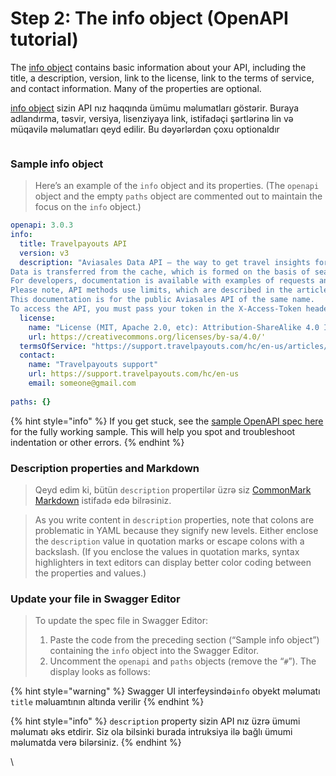 # Step 2: The info object (OpenAPI tutorial)

The [info object](https://github.com/OAI/OpenAPI-Specification/blob/master/versions/3.1.0.md#infoObject) contains basic information about your API, including the title, a description, version, link to the license, link to the terms of service, and contact information. Many of the properties are optional.

[info object](https://github.com/OAI/OpenAPI-Specification/blob/master/versions/3.1.0.md#infoObject)  sizin API nız haqqında ümümu məlumatları göstərir. Buraya adlandırma, təsvir, versiya, lisenziyaya link, istifadəçi şərtlərinə lin və müqavilə məlumatları qeyd edilir. Bu dəyərlərdən çoxu optionaldır

<figure><img src="https://lh4.googleusercontent.com/mc-6GZKRasETBi9DLlvdiFuqlSrXEO97gBqzxpFDXyzAy2Sp6jwygeX4CfnXZMHdM3LrRWhJR6H6QNSEtg54nRLuLur2rN5KVz6kXkLL6fQww39caCaA7uLdVBJU_SxvU0Zwhu4dhpdnFnDttJNhgCpz3p-IqL3hWwcHzGiAJIWcjXoRLcMvfehr1Fp-fW4" alt=""><figcaption></figcaption></figure>

### Sample info object

> Here’s an example of the `info` object and its properties. (The `openapi` object and the empty `paths` object are commented out to maintain the focus on the `info` object.)

```yaml
openapi: 3.0.3
info:
  title: Travelpayouts API
  version: v3
  description: "Aviasales Data API — the way to get travel insights for your site or blog. Get flight price trends and find popular destinations for your customers.
Data is transferred from the cache, which is formed on the basis of searches of users of sites Aviasales for the last 48 hours. So it is recommended that you use them to generate static pages.
For developers, documentation is available with examples of requests and answers in various programming languages, as well as a link to Postman.
Please note, API methods use limits, which are described in the article API rate limits.
This documentation is for the public Aviasales API of the same name.
To access the API, you must pass your token in the X-Access-Token header or in the token parameter. To obtain a token for the Data Access API, go to https://www.travelpayouts.com/programs/100/tools/api"
  license: 
    name: "License (MIT, Apache 2.0, etc): Attribution-ShareAlike 4.0 International (CC BY-SA 4.0) License"
    url: https://creativecommons.org/licenses/by-sa/4.0/'
  termsOfService: "https://support.travelpayouts.com/hc/en-us/articles/360004162111-Terms-of-the-Travelpayouts-Travel-Affiliate-Network"
  contact:
    name: "Travelpayouts support"
    url: https://support.travelpayouts.com/hc/en-us
    email: someone@gmail.com
  
paths: {}
```

{% hint style="info" %}
If you get stuck, see the [sample OpenAPI spec here](https://idratherbewriting.com/learnapidoc/docs/openapi\_spec\_and\_generated\_ref\_docs/openapi\_openweathermap.yml) for the fully working sample. This will help you spot and troubleshoot indentation or other errors.
{% endhint %}

### Description properties and Markdown

> Qeyd edim ki, bütün `description` propertilər üzrə siz [CommonMark Markdown](http://spec.commonmark.org/0.27/) istifadə edə bilrəsiniz.&#x20;

> As you write content in `description` properties, note that colons are problematic in YAML because they signify new levels. Either enclose the `description` value in quotation marks or escape colons with a backslash. (If you enclose the values in quotation marks, syntax highlighters in text editors can display better color coding between the properties and values.)

### Update your file in Swagger Editor

> To update the spec file in Swagger Editor:
>
> 1. Paste the code from the preceding section (“Sample info object”) containing the `info` object into the Swagger Editor.
> 2. Uncomment the `openapi` and `paths` objects (remove the “`#`”). The display looks as follows:

{% hint style="warning" %}
Swagger UI interfeysində`info` obyekt məlumatı `title` məluamtının altında verilir&#x20;
{% endhint %}

{% hint style="info" %}
`description` property sizin API nız üzrə ümumi məlumatı əks etdirir. Siz ola bilsinki burada intruksiya ilə bağlı ümumi məlumatda verə bilərsiniz.&#x20;
{% endhint %}

\
